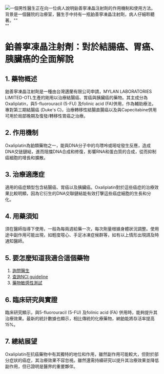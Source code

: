 ![一個男性醫生正在向一位病人說明鉑善寧凍晶注射劑的作用機制和使用方法。背景是一個醫院的治療室，醫生手中持有一瓶鉑善寧凍晶注射劑，病人仔細聆聽著。""](https://i.imgur.com/XIx7ySP.jpeg)
""
# 鉑善寧凍晶注射劑：對於結腸癌、胃癌、胰臟癌的全面解說

## 1. 藥物概述
鉑善寧凍晶注射劑是一種由台灣邁蘭有限公司申請，MYLAN LABORATORIES LIMITED-OTL生產的剛用以治療結腸癌、胃癌與胰臟癌的藥物。其主成分為Oxaliplatin，與5-fluorouracil (5-FU) 及folinic acid (FA)併用，作為輔助療法，專對第三期結腸癌 (Duke's C)，治療轉移性結腸直腸癌以及與Capecitabine併用可用於局部晚期及復發/轉移性胃癌之治療。

## 2. 作用機制
Oxaliplatin為鉑類藥物之一，能與DNA分子中的鸟嘌呤或嘧啶發生反應，造成DNA交链鏈結，進而阻擋DNA合成和修復，影響RNA和蛋白質的合成，從而抑制癌細胞的增長和擴散。

## 3. 治療適應症
適用的癌症類型包含結腸癌、胃癌以及胰臟癌。Oxaliplatin對於這些癌症的治療效果比較明顯，因為它衍生的DNA交聯鏈結能有效打擊這些癌症細胞的生長和分化。

## 4. 用藥須知
須在醫師指導下使用，一般為每兩週給藥一次，每次劑量根據身體狀況調整。使用途中副作用可能出現，如輕度噁心、手足冰凍症候群等，如有以上情形出現請及時通知醫師。

## 5. 要怎麼知道我適合這個藥物
1. [詢問醫生](./text/1-1.html)
2. [查詢NCI guideline](./text/1-2.html)
3. [藥物敏感性測試](./text/1-3.html)

## 6. 臨床研究與實證
臨床研究顯示，與5-fluorouracil (5-FU) 及folinic acid (FA) 併用時，能夠提升其治療效果。最新的統計數據也顯示，相比傳統的化療藥物，納鉑能將存活率提高15%。

## 7. 總結展望
Oxaliplatin在抗癌藥物中有其獨特的地位和作用，雖然副作用可能較大，但對於部分症狀的癌症，其治療效果不容忽視。雖然還需持續研究以提升其治療效果並降低副作用，但已證明是醫界的重要夥伴。

